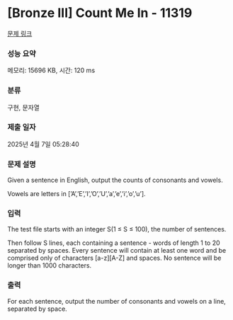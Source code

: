 # [Bronze III] Count Me In - 11319 

[문제 링크](https://www.acmicpc.net/problem/11319) 

### 성능 요약

메모리: 15696 KB, 시간: 120 ms

### 분류

구현, 문자열

### 제출 일자

2025년 4월 7일 05:28:40

### 문제 설명

<p>Given a sentence in English, output the counts of consonants and vowels.</p>

<p>Vowels are letters in [’A’,’E’,’I’,’O’,’U’,’a’,’e’,’i’,’o’,’u’].</p>

### 입력 

 <p>The test file starts with an integer S(1 ≤ S ≤ 100), the number of sentences.</p>

<p>Then follow S lines, each containing a sentence - words of length 1 to 20 separated by spaces. Every sentence will contain at least one word and be comprised only of characters [a-z][A-Z] and spaces. No sentence will be longer than 1000 characters.</p>

### 출력 

 <p>For each sentence, output the number of consonants and vowels on a line, separated by space.</p>

